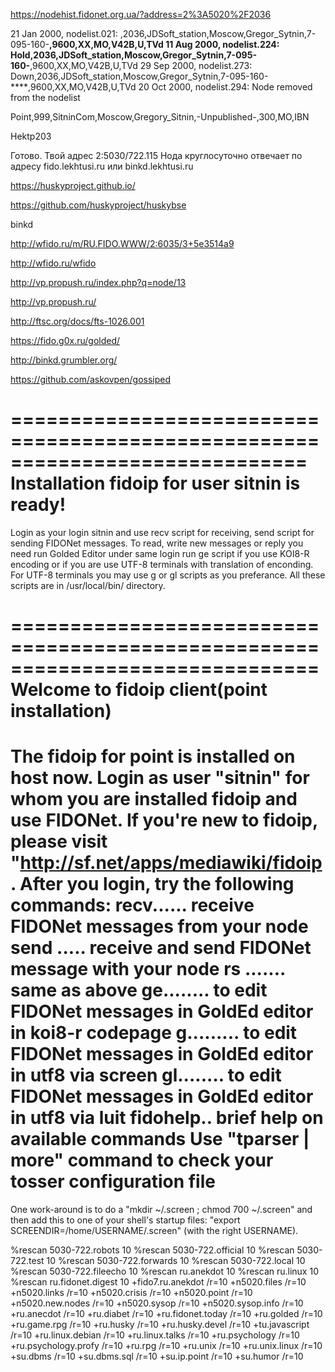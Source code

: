 https://nodehist.fidonet.org.ua/?address=2%3A5020%2F2036


21 Jan 2000, nodelist.021: ,2036,JDSoft_station,Moscow,Gregor_Sytnin,7-095-160-****,9600,XX,MO,V42B,U,TVd
11 Aug 2000, nodelist.224: Hold,2036,JDSoft_station,Moscow,Gregor_Sytnin,7-095-160-****,9600,XX,MO,V42B,U,TVd
29 Sep 2000, nodelist.273: Down,2036,JDSoft_station,Moscow,Gregor_Sytnin,7-095-160-****,9600,XX,MO,V42B,U,TVd
20 Oct 2000, nodelist.294: Node removed from the nodelist








Point,999,SitninCom,Moscow,Gregory_Sitnin,-Unpublished-,300,MO,IBN

Hektp203

Готово. Твой адрес 2:5030/722.115
Нода круглосуточно отвечает по адресу fido.lekhtusi.ru или binkd.lekhtusi.ru



https://huskyproject.github.io/

https://github.com/huskyproject/huskybse

binkd




http://wfido.ru/m/RU.FIDO.WWW/2:6035/3+5e3514a9

http://wfido.ru/wfido



http://vp.propush.ru/index.php?q=node/13

http://vp.propush.ru/



http://ftsc.org/docs/fts-1026.001





https://fido.g0x.ru/golded/



http://binkd.grumbler.org/





https://github.com/askovpen/gossiped









=============================================================================
Installation fidoip for user sitnin is ready!
=============================================================================

Login as your login sitnin and use recv script for receiving, send
script for sending FIDONet messages. To read, write new messages or reply you
need run Golded Editor under same login run ge script if you use KOI8-R
encoding or if you are use UTF-8 terminals with translation of enconding.
For UTF-8 terminals you may use g or gl scripts as you preferance.
All these scripts are in /usr/local/bin/ directory.


==============================================================================
 Welcome to fidoip client(point installation)
==============================================================================
 The fidoip for point is installed on host now.
 Login as user "sitnin" for whom you are installed fidoip and use FIDONet.
 If you're new to fidoip, please visit "http://sf.net/apps/mediawiki/fidoip.
 After you login, try the following commands:
 recv...... receive FIDONet messages from your node
 send ..... receive and send FIDONet message with your node
 rs ....... same as above
 ge........ to edit FIDONet messages in GoldEd editor in koi8-r codepage
 g......... to edit FIDONet messages in GoldEd editor in utf8 via screen
 gl........ to edit FIDONet messages in GoldEd editor in utf8 via luit
 fidohelp.. brief help on available commands
 Use "tparser | more" command to check your tosser configuration file
==============================================================================




One work-around is to do a "mkdir ~/.screen ; chmod 700 ~/.screen" and then add this to one of your shell's startup files: "export SCREENDIR=/home/USERNAME/.screen" (with the right USERNAME).














%rescan 5030-722.robots 10
%rescan 5030-722.official 10
%rescan 5030-722.test 10
%rescan 5030-722.forwards 10
%rescan 5030-722.local 10
%rescan 5030-722.fileecho 10
%rescan ru.anekdot 10
%rescan ru.linux 10
%rescan ru.fidonet.digest 10
+fido7.ru.anekdot /r=10
+n5020.files /r=10
+n5020.links /r=10
+n5020.crisis /r=10
+n5020.point /r=10
+n5020.new.nodes /r=10
+n5020.sysop /r=10
+n5020.sysop.info /r=10
+ru.anecdot /r=10
+ru.diabet /r=10
+ru.fidonet.today /r=10
+ru.golded /r=10
+ru.game.rpg /r=10
+ru.husky /r=10
+ru.husky.devel /r=10
+tu.javascript /r=10
+ru.linux.debian /r=10
+ru.linux.talks /r=10
+ru.psychology /r=10
+ru.psychology.profy /r=10
+ru.rpg /r=10
+ru.unix /r=10
+ru.unix.linux /r=10
+su.dbms /r=10
+su.dbms.sql /r=10
+su.ip.point /r=10
+su.humor /r=10
